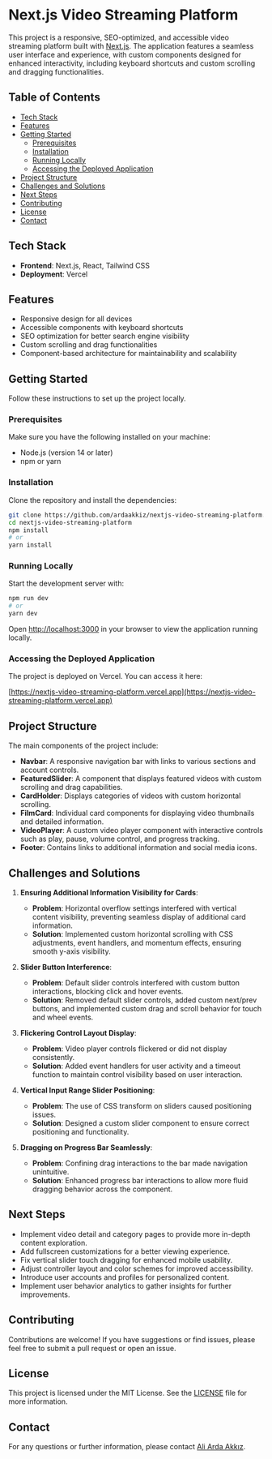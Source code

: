 # Next.js Video Streaming Platform

This project is a responsive, SEO-optimized, and accessible video streaming platform built with [Next.js](https://nextjs.org/). The application features a seamless user interface and experience, with custom components designed for enhanced interactivity, including keyboard shortcuts and custom scrolling and dragging functionalities.

## Table of Contents

- [Tech Stack](#tech-stack)
- [Features](#features)
- [Getting Started](#getting-started)
  - [Prerequisites](#prerequisites)
  - [Installation](#installation)
  - [Running Locally](#running-locally)
  - [Accessing the Deployed Application](#accessing-the-deployed-application)
- [Project Structure](#project-structure)
- [Challenges and Solutions](#challenges-and-solutions)
- [Next Steps](#next-steps)
- [Contributing](#contributing)
- [License](#license)
- [Contact](#contact)

## Tech Stack

- **Frontend**: Next.js, React, Tailwind CSS
- **Deployment**: Vercel

## Features

- Responsive design for all devices
- Accessible components with keyboard shortcuts
- SEO optimization for better search engine visibility
- Custom scrolling and drag functionalities
- Component-based architecture for maintainability and scalability

## Getting Started

Follow these instructions to set up the project locally.

### Prerequisites

Make sure you have the following installed on your machine:

- Node.js (version 14 or later)
- npm or yarn

### Installation

Clone the repository and install the dependencies:

```bash
git clone https://github.com/ardaakkiz/nextjs-video-streaming-platform.git
cd nextjs-video-streaming-platform
npm install
# or
yarn install
```

### Running Locally

Start the development server with:

```bash
npm run dev
# or
yarn dev
```

Open [http://localhost:3000](http://localhost:3000) in your browser to view the application running locally.

### Accessing the Deployed Application

The project is deployed on Vercel. You can access it here:

[https://nextjs-video-streaming-platform.vercel.app](https://nextjs-video-streaming-platform.vercel.app)

## Project Structure

The main components of the project include:

- **Navbar**: A responsive navigation bar with links to various sections and account controls.
- **FeaturedSlider**: A component that displays featured videos with custom scrolling and drag capabilities.
- **CardHolder**: Displays categories of videos with custom horizontal scrolling.
- **FilmCard**: Individual card components for displaying video thumbnails and detailed information.
- **VideoPlayer**: A custom video player component with interactive controls such as play, pause, volume control, and progress tracking.
- **Footer**: Contains links to additional information and social media icons.

## Challenges and Solutions

1. **Ensuring Additional Information Visibility for Cards**:

   - **Problem**: Horizontal overflow settings interfered with vertical content visibility, preventing seamless display of additional card information.
   - **Solution**: Implemented custom horizontal scrolling with CSS adjustments, event handlers, and momentum effects, ensuring smooth y-axis visibility.

2. **Slider Button Interference**:

   - **Problem**: Default slider controls interfered with custom button interactions, blocking click and hover events.
   - **Solution**: Removed default slider controls, added custom next/prev buttons, and implemented custom drag and scroll behavior for touch and wheel events.

3. **Flickering Control Layout Display**:

   - **Problem**: Video player controls flickered or did not display consistently.
   - **Solution**: Added event handlers for user activity and a timeout function to maintain control visibility based on user interaction.

4. **Vertical Input Range Slider Positioning**:

   - **Problem**: The use of CSS transform on sliders caused positioning issues.
   - **Solution**: Designed a custom slider component to ensure correct positioning and functionality.

5. **Dragging on Progress Bar Seamlessly**:
   - **Problem**: Confining drag interactions to the bar made navigation unintuitive.
   - **Solution**: Enhanced progress bar interactions to allow more fluid dragging behavior across the component.

## Next Steps

- Implement video detail and category pages to provide more in-depth content exploration.
- Add fullscreen customizations for a better viewing experience.
- Fix vertical slider touch dragging for enhanced mobile usability.
- Adjust controller layout and color schemes for improved accessibility.
- Introduce user accounts and profiles for personalized content.
- Implement user behavior analytics to gather insights for further improvements.

## Contributing

Contributions are welcome! If you have suggestions or find issues, please feel free to submit a pull request or open an issue.

## License

This project is licensed under the MIT License. See the [LICENSE](LICENSE) file for more information.

## Contact

For any questions or further information, please contact [Ali Arda Akkız](mailto:contact@example.com).

